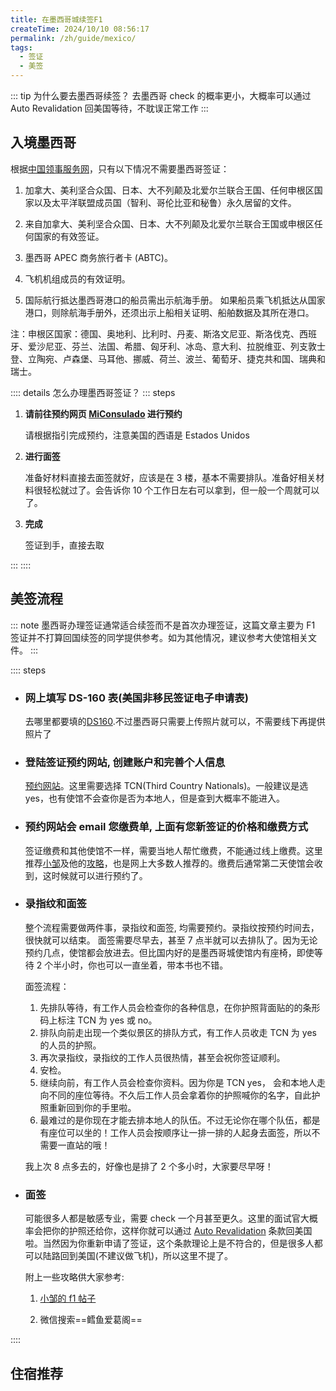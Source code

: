 ```yaml
---
title: 在墨西哥城续签F1
createTime: 2024/10/10 08:56:17
permalink: /zh/guide/mexico/
tags:
  - 签证
  - 美签
---
```


::: tip 为什么要去墨西哥续签？
去墨西哥 check 的概率更小，大概率可以通过 Auto Revalidation 回美国等待，不耽误正常工作
:::

<!-- more -->

## 入境墨西哥

根据[中国领事服务网](http://cs.mfa.gov.cn/zggmcg/ljmdd/bmz_655327/mxg_657021/rjjl_657031/)，只有以下情况不需要墨西哥签证：

1. 加拿大、美利坚合众国、日本、大不列颠及北爱尔兰联合王国、任何申根区国家以及太平洋联盟成员国（智利、哥伦比亚和秘鲁）永久居留的文件。

2. 来自加拿大、美利坚合众国、日本、大不列颠及北爱尔兰联合王国或申根区任何国家的有效签证。

3. 墨西哥 APEC 商务旅行者卡 (ABTC)。

4. 飞机机组成员的有效证明。

5. 国际航行抵达墨西哥港口的船员需出示航海手册。 如果船员乘飞机抵达从国家港口，则除航海手册外，还须出示上船相关证明、船舶数据及其所在港口。

注：申根区国家：德国、奥地利、比利时、丹麦、斯洛文尼亚、斯洛伐克、西班牙、爱沙尼亚、芬兰、法国、希腊、匈牙利、冰岛、意大利、拉脱维亚、列支敦士登、立陶宛、卢森堡、马耳他、挪威、荷兰、波兰、葡萄牙、捷克共和国、瑞典和瑞士。

:::: details 怎么办理墨西哥签证？
::: steps

1. **请前往预约网页 [MiConsulado](https://citas.sre.gob.mx/) 进行预约**

   请根据指引完成预约，注意美国的西语是 Estados Unidos

2. **进行面签**

   准备好材料直接去面签就好，应该是在 3 楼，基本不需要排队。准备好相关材料很轻松就过了。会告诉你 10 个工作日左右可以拿到，但一般一个周就可以了。

3. **完成**

   签证到手，直接去取

:::
::::

## 美签流程

::: note
墨西哥办理签证通常适合续签而不是首次办理签证，这篇文章主要为 F1 签证并不打算回国续签的同学提供参考。如为其他情况，建议参考大使馆相关文件。
:::

:::: steps

- ### 网上填写 DS-160 表(美国非移民签证电子申请表)

  去哪里都要填的[DS160](https://ceac.state.gov/GenNIV/Default.aspx).不过墨西哥只需要上传照片就可以，不需要线下再提供照片了

- ### 登陆签证预约网站, 创建账户和完善个人信息

  [预约网站](https://ais.usvisa-info.com/en-mx/niv)。这里需要选择 TCN(Third Country Nationals)。一般建议是选 yes，也有使馆不会查你是否为本地人，但是查到大概率不能进入。

- ### 预约网站会 email 您缴费单, 上面有您新签证的价格和缴费方式

  签证缴费和其他使馆不一样，需要当地人帮忙缴费，不能通过线上缴费。这里推荐[小邹](https://xiao-zou.com/)及他的[攻略](https://xiao-zou.com/prelude/)，也是网上大多数人推荐的。缴费后通常第二天使馆会收到，这时候就可以进行预约了。

- ### 录指纹和面签

  整个流程需要做两件事，录指纹和面签, 均需要预约。录指纹按预约时间去，很快就可以结束。
  面签需要尽早去，甚至 7 点半就可以去排队了。因为无论预约几点，使馆都会放进去。但比国内好的是墨西哥城使馆内有座椅，即使等待 2 个半小时，你也可以一直坐着，带本书也不错。

  面签流程：

  1. 先排队等待，有工作人员会检查你的各种信息，在你护照背面贴的的条形码上标注 TCN 为 yes 或 no。
  2. 排队向前走出现一个类似景区的排队方式，有工作人员收走 TCN 为 yes 的人员的护照。
  3. 再次录指纹，录指纹的工作人员很热情，甚至会祝你签证顺利。
  4. 安检。
  5. 继续向前，有工作人员会检查你资料。因为你是 TCN yes， 会和本地人走向不同的座位等待。不久后工作人员会拿着你的护照喊你的名字，自此护照重新回到你的手里啦。
  6. 最难过的是你现在才能去排本地人的队伍。不过无论你在哪个队伍，都是有座位可以坐的！工作人员会按顺序让一排一排的人起身去面签，所以不需要一直站的哦！

  我上次 8 点多去的，好像也是排了 2 个多小时，大家要尽早呀！

- ### 面签

  可能很多人都是敏感专业，需要 check 一个月甚至更久。这里的面试官大概率会把你的护照还给你，这样你就可以通过 [Auto Revalidation](https://travel.state.gov/content/travel/en/us-visas/visa-information-resources/visa-expiration-date/auto-revalidate.html) 条款回美国啦。当然因为你重新申请了签证，这个条款理论上是不符合的，但是很多人都可以陆路回到美国(不建议做飞机)，所以这里不提了。

  附上一些攻略供大家参考:

  1. [小邹的 f1 帖子](https://xiao-zou.com/f1-%E5%B8%96%E5%AD%90/)

  2. 微信搜索==鳕鱼爱葛阁==

::::

## 住宿推荐
